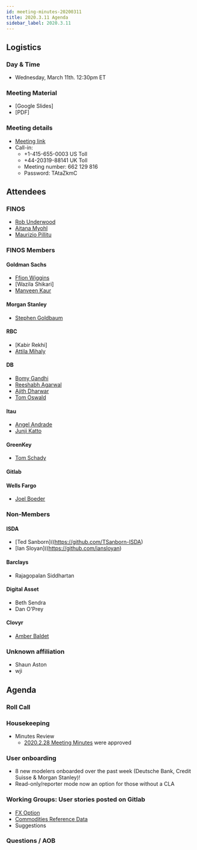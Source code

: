 ```yaml
---
id: meeting-minutes-20200311
title: 2020.3.11 Agenda
sidebar_label: 2020.3.11
---
```


## Logistics 
### Day & Time
* Wednesday, March 11th. 12:30pm ET

### Meeting Material
* [Google Slides]
* [PDF]

### Meeting details

* [Meeting link](https://finos.webex.com/finos/j.php?MTID=m9faeb59f9167a188a0cde9a2209b9447)
* Call-in: 
    * +1-415-655-0003 US Toll
    * +44-20319-88141 UK Toll
    * Meeting number: 662 129 816
    * Password: TAtaZkmC

## Attendees 
### FINOS
* [Rob Underwood](https://github.com/brooklynrob)
* [Aitana Myohl](https://github.com/aitana16)
* [Maurizio Pillitu](https://github.com/maoo)

### FINOS Members
#### Goldman Sachs
* [Ffion Wiggins](https://github.com/ffionwiggins)
* [Wazila Shikari]
* [Manveen Kaur](https://github.com/kaurma)

#### Morgan Stanley
* [Stephen Goldbaum](https://github.com/stephengoldbaum)

#### RBC
* [Kabir Rekhi]
* [Attila Mihaly](https://github.com/AttilaMihaly) 

####  DB
* [Bomy Gandhi](https://github.com/bodhi-1)
* [Reeshabh Agarwal](https://github.com/reesh-a)
* [Ajith Dharwar](https://github.com/aj73)
* [Tom Oswald](https://github.com/toswald2)

#### Itau
* [Angel Andrade](https://github.com/asorane)
* [Junji Katto](https://github.com/junjikatto)

#### GreenKey
* [Tom Schady](https://github.com/tschady)

#### Gitlab

#### Wells Fargo
* [Joel Boeder](https://github.com/joelebwf)


### Non-Members
#### ISDA
* [Ted Sanborn]((https://github.com/TSanborn-ISDA)
* [Ian Sloyan]((https://github.com/iansloyan)

#### Barclays
* Rajagopalan Siddhartan

#### Digital Asset
* Beth Sendra
* Dan O'Prey

#### Clovyr
* [Amber Baldet](https://github.com/amberella)

### Unknown affiliation
* Shaun Aston
* wji


## Agenda

### Roll Call

### Housekeeping
* Minutes Review
    * [2020.2.28 Meeting Minutes](https://github.com/finos/alloy/blob/master/meeting-minutes/2020.2.28-pilot-project-minutes.md) were approved

### User onboarding
* 8 new modelers onboarded over the past week (Deutsche Bank, Credit Suisse & Morgan Stanley)!
* Read-only/reporter mode now an option for those without a CLA

### Working Groups: User stories posted on Gitlab
* [FX Option](https://gitlab.alloy.finos.org/alloy-pilot/cdm/issues)
* [Commodities Reference Data](https://gitlab.alloy.finos.org/alloy-pilot/cmlrefdata/issues/) 
* Suggestions

### Questions / AOB
